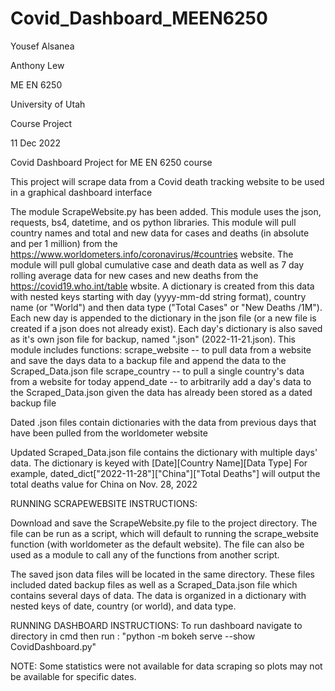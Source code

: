# Covid_Dashboard_MEEN6250

Yousef Alsanea

Anthony Lew

ME EN 6250

University of Utah

Course Project

11 Dec 2022


Covid Dashboard Project for ME EN 6250 course

This project will scrape data from a Covid death tracking website to be used in a graphical dashboard interface

The module ScrapeWebsite.py has been added. 
This module uses the json, requests, bs4, datetime, and os python libraries.
This module will pull country names and total and new data for cases and deaths (in absolute and per 1 million) from the https://www.worldometers.info/coronavirus/#countries website.
The module will pull global cumulative case and death data as well as 7 day rolling average data for new cases and new deaths from the https://covid19.who.int/table wbsite.
A dictionary is created from this data with nested keys starting with day (yyyy-mm-dd string format), country name (or "World") and then data type ("Total Cases" or "New Deaths /1M"). 
Each new day is appended to the dictionary in the json file (or a new file is created if a json does not already exist).
Each day's dictionary is also saved as it's own json file for backup, named "<date>.json" (2022-11-21.json).
This module includes functions:
scrape_website -- to pull data from a website and save the days data to a backup file and append the data to the Scraped_Data.json file
scrape_country -- to pull a single country's data from a website for today
append_date -- to arbitrarily add a day's data to the Scraped_Data.json given the data has already been stored as a dated backup file
  
Dated .json files contain dictionaries with the data from previous days that have been pulled from the worldometer website
  
Updated Scraped_Data.json file contains the dictionary with multiple days' data.
The dictionary is keyed with [Date][Country Name][Data Type]
For example, dated_dict["2022-11-28"]["China"]["Total Deaths"] will output the total deaths value for China on Nov. 28, 2022
  
RUNNING SCRAPEWEBSITE INSTRUCTIONS:

Download and save the ScrapeWebsite.py file to the project directory.
The file can be run as a script, which will default to running the scrape_website function (with worldometer as the default website). 
The file can also be used as a module to call any of the functions from another script. 
  
The saved json data files will be located in the same directory.
These files included dated backup files as well as a Scraped_Data.json file which contains several days of data.
The data is organized in a dictionary with nested keys of date, country (or world), and data type. 

RUNNING DASHBOARD INSTRUCTIONS:
To run dashboard navigate to directory in cmd then run : "python -m bokeh serve --show CovidDashboard.py"

NOTE: Some statistics were not available for data scraping so plots may not be available for specific dates.

